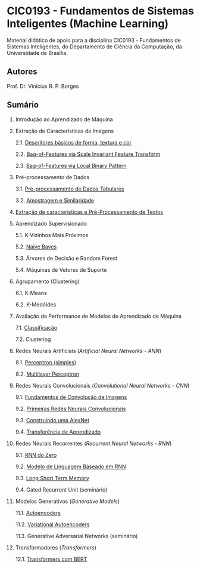 # CIC0193 - Fundamentos de Sistemas Inteligentes (Machine Learning)

Material didático de apoio para a disciplina CIC0193 - Fundamentos de Sistemas Inteligentes, do Departamento de Ciência da Computação, da Universidade de Brasília.

## Autores

Prof. Dr. Vinícius R. P. Borges

## Sumário

1. Introdução ao Aprendizado de Máquina

2. Extração de Características de Imagens
   
      2.1. [Descritores básicos de forma, textura e cor](cap2_1_feature_extraction_text.ipynb)
      
      2.2. [Bag-of-Features via Scale Invariant Feature Transform](cap2_2_feature_extraction_sift.ipynb)
      
      2.3. [Bag-of-Features via Local Binary Pattern](cap2_3_feature_extraction_lbp.ipynb)
      
3. Pré-processamento de Dados

      3.1. [Pré-processamento de Dados Tabulares](cap3_1_preprocessamento_dados.ipynb)
      
      3.2. [Amostragem e Similaridade](cap3_2_amostragem_similaridade.ipynb)

4. [Extração de características e Pré-Processamento de Textos](cap4_text_processing.ipynb)


5. Aprendizado Supervisionado

      5.1. K-Vizinhos Mais Próximos
      
      5.2. [Naive Bayes](cap5_2_naive_bayes.ipynb) 
      
      5.3. Árvores de Decisão e Random Forest
      
      5.4. Máquinas de Vetores de Suporte

6. Agrupamento (Clustering)

      6.1. K-Means
      
      6.2. K-Medóides

7. Avaliação de Performance de Modelos de Aprendizado de Máquina

      7.1. [Classificação](cap7_1_avaliacao_performance_classificacao.ipynb)

      7.2. Clustering

8. Redes Neurais Artificiais (*Artificial Neural Networks - ANN*)

      8.1. [Perceptron (simples)](cap8_1_perceptron.ipynb)
      
      8.2. [Multilayer Perceptron](cap8_2_multilayerperceptron.ipynb)
      
9. Redes Neurais Convolucionais (*Convolutional Neural Networks - CNN*)

      9.1. [Fundamentos de Convolução de Imagens](cap9_1_basics_convolution.ipynb)
      
      9.2. [Primeiras Redes Neurais Convolucionais](cap9_2_first_cnns.ipynb)

      9.3. [Construindo uma AlexNet](cap9_3_alexnet_cifar10.ipynb)
      
      9.4. [Transferência de Aprendizado](cap9_4_transfer_learning.ipynb)

10. Redes Neurais Recorrentes (*Recurrent Neural Networks - RNN*)

      9.1. [RNN do Zero](cap10_1_rnn_from_scratch.ipynb)
      
      9.2. [Modelo de Linguagem Baseado em RNN](cap10_2_first_rnns.ipynb)

      9.3. [Long Short Term Memory](cap10_3_lstm_and_bilstm.ipynb)
      
      9.4. Gated Recurrent Unit (seminário)

11. Modelos Generativos (*Generative Models*)

      11.1. [Autoencoders](cap11_1_simple_autoencoder.ipynb)

      11.2. [Variational Autoencoders](cap11_2_variational_autoencoder.ipynb)
      
      11.3. Generative Adversarial Networks (seminário)

12. Transformadores (*Transformers*)

      12.1. [Transformers com BERT](cap12_bert.ipynb)
